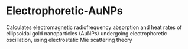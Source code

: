 # Electrophoretic-AuNPs
Calculates electromagnetic radiofrequency absorption and heat rates of ellipsoidal gold nanoparticles (AuNPs) undergoing electrophoretic oscillation, using electrostatic Mie scattering theory
